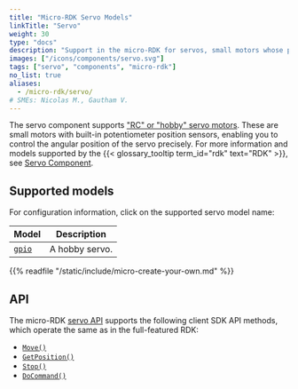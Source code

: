 ```yaml
---
title: "Micro-RDK Servo Models"
linkTitle: "Servo"
weight: 30
type: "docs"
description: "Support in the micro-RDK for servos, small motors whose position you can precisely control."
images: ["/icons/components/servo.svg"]
tags: ["servo", "components", "micro-rdk"]
no_list: true
aliases:
  - /micro-rdk/servo/
# SMEs: Nicolas M., Gautham V.
---
```


The servo component supports ["RC" or "hobby" servo motors](https://learn.adafruit.com/adafruit-motor-selection-guide/rc-servos).
These are small motors with built-in potentiometer position sensors, enabling you to control the angular position of the servo precisely.
For more information and models supported by the {{< glossary_tooltip term_id="rdk" text="RDK" >}}, see [Servo Component](/components/servo/).

## Supported models

For configuration information, click on the supported servo model name:

<!-- prettier-ignore -->
| Model | Description |
| ----- | ----------- |
| [`gpio`](gpio/) | A hobby servo. |

{{% readfile "/static/include/micro-create-your-own.md" %}}

## API

The micro-RDK [servo API](/components/servo/#api) supports the following client SDK API methods, which operate the same as in the full-featured RDK:

- [`Move()`](/components/servo/#move)
- [`GetPosition()`](/components/servo/#getposition)
- [`Stop()`](/components/servo/#stop)
- [`DoCommand()`](/components/servo/#docommand)

